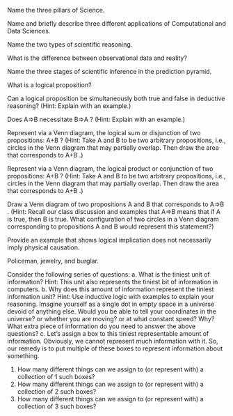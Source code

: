 Name the three pillars of Science.

Name and briefly describe three different applications of Computational and Data Sciences.

Name the two types of scientific reasoning.

What is the difference between observational data and reality?

Name the three stages of scientific inference in the prediction pyramid.

What is a logical proposition?

Can a logical proposition be simultaneously both true and false in deductive reasoning? (Hint: Explain with an example.)

Does A⇒B
 necessitate B⇒A
? (Hint: Explain with an example.)

Represent via a Venn diagram, the logical sum or disjunction of two propositions: A+B
? (Hint: Take A
 and B
 to be two arbitrary propositions, i.e., circles in the Venn diagram that may partially overlap. Then draw the area that corresponds to A+B
.)

Represent via a Venn diagram, the logical product or conjunction of two propositions: A+B
? (Hint: Take A
 and B
 to be two arbitrary propositions, i.e., circles in the Venn diagram that may partially overlap. Then draw the area that corresponds to A+B
.)

Draw a Venn diagram of two propositions A
 and B
 that corresponds to A⇒B
. (Hint: Recall our class discussion and examples that A⇒B
 means that if A
 is true, then B
 is true. What configuration of two circles in a Venn diagram corresponding to propositions A
 and B
 would represent this statement?)

Provide an example that shows logical implication does not necessarily imply physical causation.

Policeman, jewelry, and burglar.

Consider the following series of questions:
a. What is the tiniest unit of information?
Hint: This unit also represents the tiniest bit of information in computers.
b. Why does this amount of information represent the tiniest information unit?
Hint: Use inductive logic with examples to explain your reasoning.
Imagine yourself as a single dot in empty space in a universe devoid of anything else.
Would you be able to tell your coordinates in the universe?
or whether you are moving? or at what constant speed?
Why? What extra piece of information do you need to answer the above questions?
c. Let’s assign a box to this tiniest representable amount of information.
Obviously, we cannot represent much information with it. So, our remedy is to put multiple of these boxes to represent information about something.
1. How many different things can we assign to (or represent with) a collection of 1 such boxes?
2. How many different things can we assign to (or represent with) a collection of 2 such boxes?
3. How many different things can we assign to (or represent with) a collection of 3 such boxes?
